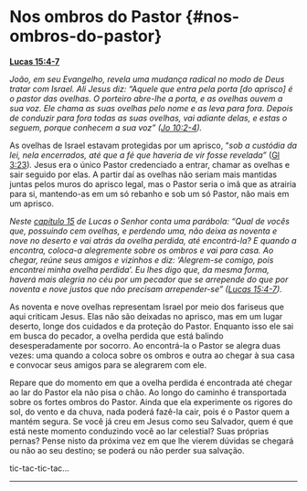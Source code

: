 # Nos ombros do Pastor {#nos-ombros-do-pastor}

[**Lucas 15:4-7**](http://bibliaonline.com.br/acf/lc/15/4-7)

_João, em seu Evangelho, revela uma mudança radical no modo de Deus tratar com Israel. Ali Jesus diz: “Aquele que entra pela porta [do aprisco] é o pastor das ovelhas. O porteiro abre-lhe a porta, e as ovelhas ouvem a sua voz. Ele chama as suas ovelhas pelo nome e as leva para fora. Depois de conduzir para fora todas as suas ovelhas, vai adiante delas, e estas o seguem, porque conhecem a sua voz” (_[_Jo 10:2-4_](http://bibliaonline.com.br/acf/jo/10/2-4)_)._

As ovelhas de Israel estavam protegidas por um aprisco, “_sob a custódia da lei, nela encerrados, até que a fé que haveria de vir fosse revelada”_ ([Gl 3:23](http://bibliaonline.com.br/acf/gl/3/23))_._ Jesus era o único Pastor credenciado a entrar, chamar as ovelhas e sair seguido por elas. A partir daí as ovelhas não seriam mais mantidas juntas pelos muros do aprisco legal, mas o Pastor seria o imã que as atrairia para si, mantendo-as em um só rebanho e sob um só Pastor, não mais em um aprisco.

_Neste_ [_capítulo 15_](http://bibliaonline.com.br/acf/lc/15) _de Lucas o Senhor conta uma parábola: “Qual de vocês que, possuindo cem ovelhas, e perdendo uma, não deixa as noventa e nove no deserto e vai atrás da ovelha perdida, até encontrá-la? E quando a encontra, coloca-a alegremente sobre os ombros e vai para casa. Ao chegar, reúne seus amigos e vizinhos e diz: ‘Alegrem-se comigo, pois encontrei minha ovelha perdida’. Eu lhes digo que, da mesma forma, haverá mais alegria no céu por um pecador que se arrepende do que por noventa e nove justos que não precisam arrepender-se” (_[_Lucas 15:4-7_](http://bibliaonline.com.br/acf/lc/15/4-7)_)._

As noventa e nove ovelhas representam Israel por meio dos fariseus que aqui criticam Jesus. Elas não são deixadas no aprisco, mas em um lugar deserto, longe dos cuidados e da proteção do Pastor. Enquanto isso ele sai em busca do pecador, a ovelha perdida que está balindo desesperadamente por socorro. Ao encontrá-la o Pastor se alegra duas vezes: uma quando a coloca sobre os ombros e outra ao chegar à sua casa e convocar seus amigos para se alegrarem com ele.

Repare que do momento em que a ovelha perdida é encontrada até chegar ao lar do Pastor ela não pisa o chão. Ao longo do caminho é transportada sobre os fortes ombros do Pastor. Ainda que ela experimente os rigores do sol, do vento e da chuva, nada poderá fazê-la cair, pois é o Pastor quem a mantém segura. Se você já creu em Jesus como seu Salvador, quem é que está neste momento conduzindo você ao lar celestial? Suas próprias pernas? Pense nisto da próxima vez em que lhe vierem dúvidas se chegará ou não ao seu destino; se poderá ou não perder sua salvação.

tic-tac-tic-tac...

*****